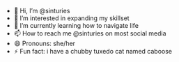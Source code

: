 - 👋 Hi, I’m @sinturies
- 👀 I’m interested in expanding my skillset
- 🌱 I’m currently learning how to navigate life
- 📫 How to reach me @sinturies on most social media
- 😄 Pronouns: she/her
- ⚡ Fun fact: i have a chubby tuxedo cat named caboose

<!---
sinturies/sinturies is a ✨ special ✨ repository because its `README.md` (this file) appears on your GitHub profile.
You can click the Preview link to take a look at your changes.
--->
